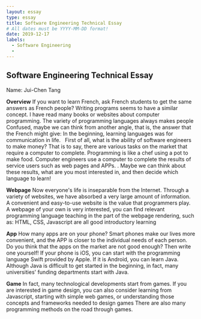```yaml
---
layout: essay
type: essay
title: Software Engineering Technical Essay
# All dates must be YYYY-MM-DD format!
date: 2019-12-17
labels:
  - Software Engineering
  - 
---
```


## Software Engineering Technical Essay

Name: Jui-Chen Tang

**Overview**
If you want to learn French, ask French students to get the same answers as French people? Writing programs seems to have a similar concept. I have read many books or websites about computer programming. The variety of programming languages always makes people Confused, maybe we can think from another angle, that is, the answer that the French might give: In the beginning, learning languages was for communication in life.
 
First of all, what is the ability of software engineers to make money? That is to say, there are various tasks on the market that require a computer to complete. Programming is like a chef using a pot to make food. Computer engineers use a computer to complete the results of service users such as web pages and APPs. . Maybe we can think about these results, what are you most interested in, and then decide which language to learn! 


**Webpage**
Now everyone's life is inseparable from the Internet. Through a variety of websites, we have absorbed a very large amount of information. A convenient and easy-to-use website is the value that programmers play. A webpage of your own is very interested, you can find relevant programming language teaching in the part of the webpage rendering, such as: HTML, CSS, Javascript are all good introductory learning


**App**
How many apps are on your phone? Smart phones make our lives more convenient, and the APP is closer to the individual needs of each person. Do you think that the apps on the market are not good enough? Then write one yourself! If your phone is iOS, you can start with the programming language Swift provided by Apple. If it is Android, you can learn Java. Although Java is difficult to get started in the beginning, in fact, many universities' funding departments start with Java.

**Game**
In fact, many technological developments start from games. If you are interested in game design, you can also consider learning from Javascript, starting with simple web games, or understanding those concepts and frameworks needed to design games There are also many programming methods on the road through games.

